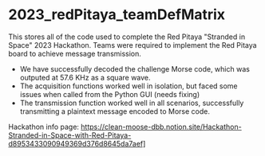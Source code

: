 # 2023_redPitaya_teamDefMatrix

This stores all of the code used to complete the Red Pitaya "Stranded in Space" 2023 Hackathon. Teams were required to implement the Red Pitaya board to achieve message transmission. 

 - We have successfully decoded the challenge Morse code, which was outputed at 57.6 KHz as a square wave.
 - The acquisition functions worked well in isolation, but faced some issues when called from the Python GUI (needs fixing)
 - The transmission function worked well in all scenarios, successfully transmitting a plaintext message encoded to Morse code.

Hackathon info page: 
https://clean-moose-dbb.notion.site/Hackathon-Stranded-in-Space-with-Red-Pitaya-d8953433090949369d376d8645da7aef]
